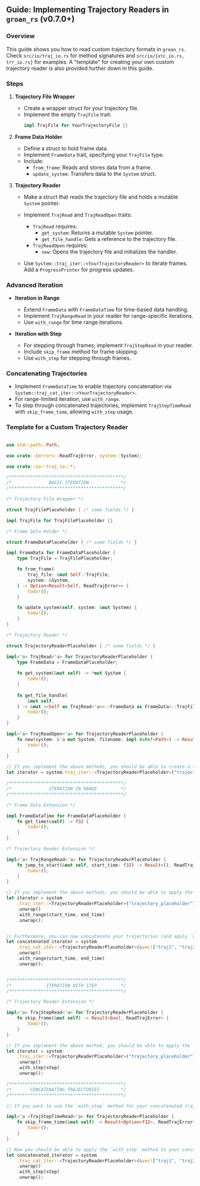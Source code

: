 ## Guide: Implementing Trajectory Readers in `groan_rs` (v0.7.0+)

### Overview
This guide shows you how to read custom trajectory formats in `groan_rs`. Check `src/io/traj_io.rs` for method signatures and `src/io/{xtc_io.rs, trr_io.rs}` for examples. A "template" for creating your own custom trajectory reader is also provided further down in this guide.

### Steps

1. **Trajectory File Wrapper**
   - Create a wrapper struct for your trajectory file.
   - Implement the empty `TrajFile` trait:
     ```rust
     impl TrajFile for YourTrajectoryFile {}
     ```

2. **Frame Data Holder**
   - Define a struct to hold frame data.
   - Implement `FrameData` trait, specifying your `TrajFile` type.
   - Include:
     - `from_frame`: Reads and stores data from a frame.
     - `update_system`: Transfers data to the `System` struct.

3. **Trajectory Reader**
   - Make a struct that reads the trajectory file and holds a mutable `System` pointer.
   - Implement `TrajRead` and `TrajReadOpen` traits:
     - `TrajRead` requires:
       - `get_system`: Returns a mutable `System` pointer.
       - `get_file_handle`: Gets a reference to the trajectory file.
     - `TrajReadOpen` requires:
       - `new`: Opens the trajectory file and initializes the handler.

   - Use `System::traj_iter::<YourTrajectoryReader>` to iterate frames. Add a `ProgressPrinter` for progress updates.

### Advanced Iteration

- **Iteration in Range**
  - Extend `FrameData` with `FrameDataTime` for time-based data handling.
  - Implement `TrajRangeRead` in your reader for range-specific iterations.
  - Use `with_range` for time range iterations.

- **Iteration with Step**
  - For stepping through frames, implement `TrajStepRead` in your reader.
  - Include `skip_frame` method for frame skipping.
  - Use `with_step` for stepping through frames.

### Concatenating Trajectories

- Implement `FrameDataTime` to enable trajectory concatenation via `System::traj_cat_iter::<YourTrajectoryReader>`.
- For range-limited iteration, use `with_range`.
- To step through concatenated trajectories, implement `TrajStepTimeRead` with `skip_frame_time`, allowing `with_step` usage.

### Template for a Custom Trajectory Reader
```rust

use std::path::Path;

use crate::{errors::ReadTrajError, system::System};

use crate::io::traj_io::*;

/*******************************************/
/*              BASIC ITERATION            */
/*******************************************/

/* Trajectory File Wrapper */

struct TrajFilePlaceholder { /* some fields */ }

impl TrajFile for TrajFilePlaceholder {}

/* Frame Data Holder */

struct FrameDataPlaceholder { /* some fields */ }

impl FrameData for FrameDataPlaceholder {
    type TrajFile = TrajFilePlaceholder;

    fn from_frame(
        traj_file: &mut Self::TrajFile,
        system: &System,
    ) -> Option<Result<Self, ReadTrajError>> {
        todo!();
    }

    fn update_system(self, system: &mut System) {
        todo!();
    }
}

/* Trajectory Reader */

struct TrajectoryReaderPlaceholder { /* some fields */ }

impl<'a> TrajRead<'a> for TrajectoryReaderPlaceholder {
    type FrameData = FrameDataPlaceholder;
    
    fn get_system(&mut self) -> *mut System {
        todo!();
    }
    
    fn get_file_handle(
        &mut self,
    ) -> &mut <<Self as TrajRead<'a>>::FrameData as FrameData>::TrajFile {
        todo!();
    }
}

impl<'a> TrajReadOpen<'a> for TrajectoryReaderPlaceholder {
    fn new(system: &'a mut System, filename: impl AsRef<Path>) -> Result<Self, ReadTrajError> {
        todo!();
    }
}

// If you implement the above methods, you should be able to create a trajectory iterator:
let iterator = system.traj_iter::<TrajectoryReaderPlaceholder>("trajectory_placeholder");

/*******************************************/
/*              ITERATION IN RANGE         */
/*******************************************/

/* Frame Data Extension */

impl FrameDataTime for FrameDataPlaceholder {
    fn get_time(&self) -> f32 {
        todo!();
    }
}

/* Trajectory Reader Extension */

impl<'a> TrajRangeRead<'a> for TrajectoryReaderPlaceholder {
    fn jump_to_start(&mut self, start_time: f32) -> Result<(), ReadTrajError> {
        todo!();
    }
}

// If you implement the above methods, you should be able to apply the `with_range` method to your iterator:
let iterator = system
    .traj_iter::<TrajectoryReaderPlaceholder>("trajectory_placeholder")
    .unwrap()
    .with_range(start_time, end_time)
    .unwrap();


// Furthermore, you can now concatenate your trajectories (and apply `with_range` method to them):
let concatenated_iterator = system
    .traj_cat_iter::<TrajectoryReaderPlaceholder>(&vec!["traj1", "traj2", "traj3"])
    .unwrap()
    .with_range(start_time, end_time)
    .unwrap();


/*******************************************/
/*             ITERATION WITH STEP         */
/*******************************************/

/* Trajectory Reader Extension */

impl<'a> TrajStepRead<'a> for TrajectoryReaderPlaceholder {
    fn skip_frame(&mut self) -> Result<bool, ReadTrajError> {
        todo!();
    }
}

// If you implement the above method, you should be able to apply the `with_step` method to your iterator:
let iterator = system
    .traj_iter::<TrajectoryReaderPlaceholder>("trajectory_placeholder")
    .unwrap()
    .with_step(step)
    .unwrap();

/*******************************************/
/*       CONCATENATING TRAJECTORIES        */
/*******************************************/

// If you want to use the `with_step` method for your concatenated trajectories, you must implement the following method:

impl<'a >TrajStepTimeRead<'a> for TrajectoryReaderPlaceholder {
    fn skip_frame_time(&mut self) -> Result<Option<f32>, ReadTrajError> {
        todo!();
    }
}

// Now you should be able to apply the `with_step` method to your concatenated trajectories:
let concatenated_iterator = system
    .traj_cat_iter::<TrajectoryReaderPlaceholder>(&vec!["traj1", "traj2", "traj3"])
    .unwrap()
    .with_step(step)
    .unwrap();
```
